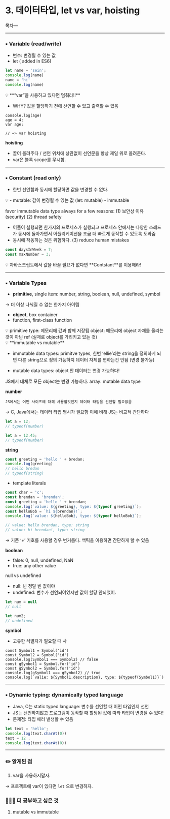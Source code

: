 # 3. 데이터타입, let vs var, hoisting

목차—

---

### ▪️ Variable  (read/write)

- 변수:  변경될 수 있는 값
- let ( added in ES6)

```jsx
let name = 'sein';
console.log(name)
name = 'hi'
console.log(name)
```

<aside>
💡 **“var”을 사용하고 있다면 멈춰라!!**  

- WHY? 값을 할당하기 전에 선언할 수 있고 출력할 수 있음

```
console.log(age)
age = 4;
var age;

// => var hoisting
```

**hoisting**

- 끌어 올려주다 / 선언 위치에 상관없이 선언문을 항상 제일 위로 올려준다.
- var은 블록 scope를 무시함.
</aside>

---

### ▪️ Constant (read only)

- 한번 선언함과 동시에 할당하면 값을 변경할 수 없다.

<aside>
💡 - mutable: 값이 변경될 수 있는 값 (let: mutable)
- immutable 

favor immutable data type always for a few reasons:
(1) 보안상 이유 (security) 
(2) thread safety 
- 어플이 실행되면 한가지의 프로세스가 실행되고 프로세스 안에서는 다양한 스레드가 동시에 돌아가면서 어플리케이션을 조금 더 빠르게 동작할 수 있도록 도와줌 
- 동시에 작동하는 것은 위험하다. 
(3) reduce human mistakes

```jsx
const daysInWeek = 7;
const maxNumber = 3;
```

</aside>

<aside>
💡 자바스크립트에서 값을 바꿀 필요가 없다면 **Contstant**를 이용해라!

</aside>

---

### ▪️ Variable Types

- **primitive**, single item: number, string, boolean, null, undefined, symbol

→ 더 이상 나눠질 수 없는 한가지 아이템 

- **object**, box container
- function, first-class function

<aside>
💡 primitive type: 메모리에 값과 함께 저장됨
object: 메모리에 object 자체를 올리는 것이 아닌 ref (실제로 object를 가리키고 있는 것)

</aside>

<aside>
💡 **immutable vs mutable**

- immutable data types: primitve types, 한번 ‘ellie’라는 string을 정의하게 되면 다른 string으로 정의 가능하지 데이터 자체를 변하는건 안됨 (변경 불가능) 

- mutable data types: object 안 데이터는 변경 가능하다! 

JS에서 대체로 모든 object는 변경 가능하다.
array: mutable data type

</aside>

**number**

`JS에서는 어떤 사이즈에 대해 사용할것인지 데이터 타입을 선언할 필요없음`

→ C, Java에서는 데이터 타입 명시가 필요함 이에 비해 JS는 비교적 간단하다 

```jsx
let a = 12;
// typeof(number)

let a = 12.45;
// typeof(number)
```

**string**

```jsx
const greeting = 'hello ' + bredan;
console.log(greeting) 
// hello bredan 
// typeof(string) 
```

- template literals

```jsx
const char = 'c';
const brendan = 'brendan';
const greeting = 'hello ' + brendan;
console.log(`value: ${greeting}, type: ${typeof greeting}`);
const helloBob = `hi ${brendan}!`;
console.log(`value: ${helloBob}, type: ${typeof helloBob}`);

// value: hello brendan, type: string
// value: hi brendan!, type: string
```

→ 기존 ‘+’ 기호를 사용할 경우 번거롭다. 백틱을 이용하면 간단하게 할 수 있음 

**boolean**

- false: 0, null, undefined, NaN
- true: any other value

null vs undefined

- null: 넌 정말 빈 값이야
- undefined: 변수가 선언되어있지만 값이 할당 안되었어.

```jsx
let num = null
// null 

let num2;
// undefined
```

**symbol**

- 고유한 식별자가 필요할 때 사

```
const Symbol1 = Symbol('id')
const Symbol2 = Symbol('id')
console.log(Symbol1 === Symbol2) // false
const gSymbol1 = Symbol.for('id')
const gSymbol2 = Symbol.for('id')
console.log(gSymbol1 === gSymbol2) // true
console.log(`valie: ${Symbol1.description}, type: ${typeof(Symbol1)}`)
```

---

### ▪️ Dynamic typing: dynamically typed language

- Java, C는 static typed language: 변수를 선언할 때 어떤 타입인지 선언
- JS는 선언하지않고 프로그램이 동작할 때 할당된 값에 따라 타입이 변경될 수 있다!
- 문제점: 타입 에러 발생할 수 있음

```jsx
let text = 'hello';
console.log(text.charAt(0))
text = 12 ;
console.log(text.charAt(0))
```

---

### ✏️ 알게된 점

1. var을 사용하지말자. 

→ 프로젝트에 var이 있다면  `let` 으로 변경하자. 

### 🙋🏻‍♀️ 더 공부하고 싶은 것

1. mutable vs immutable